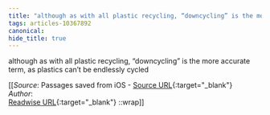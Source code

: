 ```yaml
---
title: "although as with all plastic recycling, “downcycling” is the more ..."
tags: articles-10367892
canonical: 
hide_title: true
---
```


although as with all plastic recycling, “downcycling” is the more accurate term, as plastics can’t be endlessly cycled


[[_Source_: Passages saved from iOS - [Source URL](){:target="_blank"}<br>
_Author_: <br>
[Readwise URL](https://readwise.io/open/211857925){:target="_blank"}
::wrap]]